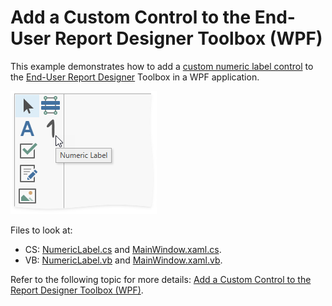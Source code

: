 ﻿# Add a Custom Control to the End-User Report Designer Toolbox (WPF)

This example demonstrates how to add a [custom numeric label control](https://docs.devexpress.com/XtraReports/3307) to the [End-User Report Designer](https://docs.devexpress.com/XtraReports/114104) Toolbox in a WPF application.

![](Images/wpf-eurd-custom-numeric-label.png)

Files to look at:

* CS: [NumericLabel.cs](https://github.com/DevExpress-Examples/Reporting_wpf-end-user-report-designer-how-to-register-a-custom-control-in-the-designers-t416384/blob/2020.2/CS/NumericLabel.cs) and [MainWindow.xaml.cs](https://github.com/DevExpress-Examples/Reporting_wpf-end-user-report-designer-how-to-register-a-custom-control-in-the-designers-t416384/blob/2020.2/CS/MainWindow.xaml.cs).
* VB: [NumericLabel.vb](https://github.com/DevExpress-Examples/Reporting_wpf-end-user-report-designer-how-to-register-a-custom-control-in-the-designers-t416384/blob/2020.2/VB/NumericLabel.vb) and [MainWindow.xaml.vb](https://github.com/DevExpress-Examples/Reporting_wpf-end-user-report-designer-how-to-register-a-custom-control-in-the-designers-t416384/blob/2020.2/VB/MainWindow.xaml.vb).

Refer to the following topic for more details: [Add a Custom Control to the Report Designer Toolbox (WPF)](https://docs.devexpress.com/XtraReports/116767).